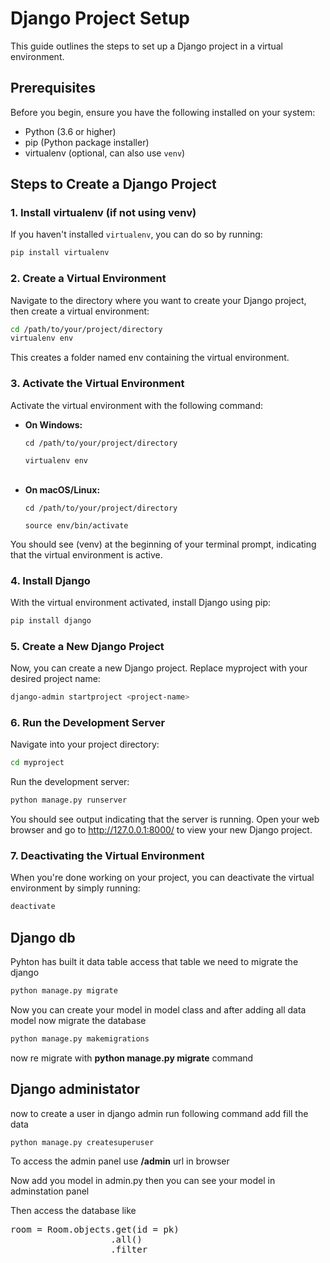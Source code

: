 # Django Project Setup

This guide outlines the steps to set up a Django project in a virtual environment.

## Prerequisites

Before you begin, ensure you have the following installed on your system:

- Python (3.6 or higher)
- pip (Python package installer)
- virtualenv (optional, can also use `venv`)

## Steps to Create a Django Project

### 1. Install virtualenv (if not using venv)

If you haven't installed `virtualenv`, you can do so by running:

```bash
pip install virtualenv
```
### 2. Create a Virtual Environment

Navigate to the directory where you want to create your Django project, then create a virtual environment:

```bash
cd /path/to/your/project/directory
virtualenv env
```

This creates a folder named env containing the virtual environment.

### 3. Activate the Virtual Environment

Activate the virtual environment with the following command:

<ul>
<li>
    <b>On Windows:</b>

    cd /path/to/your/project/directory

    virtualenv env
    
</li>
<br/>
<li>
    <b>On macOS/Linux:</b>
    
    cd /path/to/your/project/directory

    source env/bin/activate
</li>
</ul>

You should see (venv) at the beginning of your terminal prompt, indicating that the virtual environment is active.

### 4. Install Django

With the virtual environment activated, install Django using pip:

``` bash
pip install django
```

### 5. Create a New Django Project

Now, you can create a new Django project. Replace myproject with your desired project name:

``` bash
django-admin startproject <project-name>
```

### 6. Run the Development Server

Navigate into your project directory:

```bash
cd myproject
```

Run the development server:


```bash
python manage.py runserver
```

You should see output indicating that the server is running. Open your web browser and go to http://127.0.0.1:8000/ to view your new Django project.

### 7. Deactivating the Virtual Environment

When you're done working on your project, you can deactivate the virtual environment by simply running:

```bash
deactivate
```


## Django db

Pyhton has built it data table access that table we need to migrate the django

```bash
python manage.py migrate
```

Now you can create your model in model class and after adding all data model now migrate the database

```bash
python manage.py makemigrations
```
now re migrate with <b> python manage.py migrate</b> command 

## Django administator 

now to create a user in django admin run following command add fill the data

```bash
python manage.py createsuperuser
```

To access the admin panel use <b>/admin</b> url in browser

Now add you model in admin.py then you can see your model in adminstation panel

Then access the database like
<pre>
room = Room.objects.get(id = pk)
                   .all()
                   .filter
</pre>